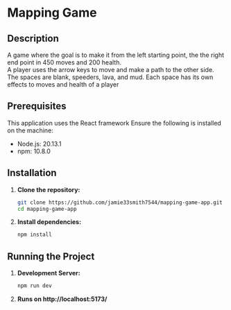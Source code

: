# Mapping Game

## Description
A game where the goal is to make it from the left starting point, the the right end point in 450 moves and 200 health.  
A player uses the arrow keys to move and make a path to the other side.  The spaces are blank, speeders, lava, and mud.  Each space has its own effects to moves and health of a player

## Prerequisites
This application uses the React framework
Ensure the following is installed on the machine:
- Node.js: 20.13.1
- npm: 10.8.0

## Installation
1. **Clone the repository:**
    ```bash
    git clone https://github.com/jamie33smith7544/mapping-game-app.git
    cd mapping-game-app
    ```

2. **Install dependencies:**
    ```bash
    npm install
    ```

## Running the Project

1. **Development Server:**
    ```bash
    npm run dev
    ```

2. **Runs on http://localhost:5173/**

